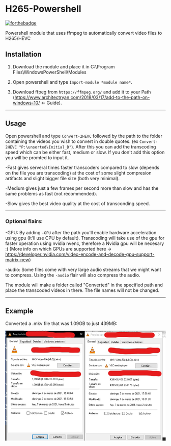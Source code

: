 # H265-Powershell

[![forthebadge](https://forthebadge.com/images/badges/works-on-my-machine.svg)](https://forthebadge.com)

Powershell module that uses ffmpeg to automatically convert video files to H265/HEVC

## Installation

1. Download the module and place it in C:\Program Files\WindowsPowerShell\Modules

2. Open powershell and type `Import-module *module name*`.

3. Download ffpeg from `https://ffmpeg.org/` and add it to your Path (https://www.architectryan.com/2018/03/17/add-to-the-path-on-windows-10/ <- Guide).

---

## Usage

Open powershell and type `Convert-2HEVC` followed by the path to the folder containing the videos you wish to convert in double quotes. 
(ex `Convert-2HEVC "P:\unsorted\Initial_D"`). After this you can add the transcoding speed which can be either fast, medium or slow. If you don't add this option you will be promted to input it.

 -Fast gives serveral times faster transcoders compared to slow (depends on the file you are transcoding) at the cost of some slight compresion artifacts and slight bigger file size (both very minimal).

 -Medium gives just a few frames per second more than slow and has the same problems as fast (not recommended).

 -Slow gives the best video quality at the cost of transconding speed.

 ---

### Optional flairs:

-GPU: By adding `-GPU` after the path you'll enable hardware acceleration using gpu (It'll use CPU by default). Transcoding will take use of the gpu for faster operation using nvidia nvenc, therefore a Nvidia gpu will be necesary :( (More info on which GPUs are supported here -> https://developer.nvidia.com/video-encode-and-decode-gpu-support-matrix-new)

-audio: Some files come with very large audio streams that we might want to compress. Using the `-audio` flair will also compress the audio.

The module will make a folder called "Converted" in the specified path and place the transcoded videos in there. The file names will not be changed. 

---

## Example

Converted a .mkv file that was 1.09GB to just 439MB:

![exampleConversion](https://github.com/stlenx/Images/blob/main/ScriptDoesThePog_LI.jpg)
